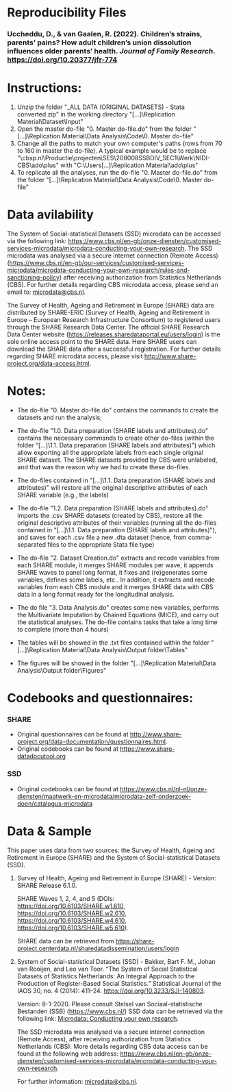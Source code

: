 # Reproducibility Files

### Uccheddu, D., & van Gaalen, R. (__2022__). Children’s strains, parents’ pains? How adult children’s union dissolution influences older parents’ health. *Journal of Family Research*. https://doi.org/10.20377/jfr-774 



# Instructions: 

1. Unzip the folder "_ALL DATA (ORIGINAL DATASETS) - Stata converted.zip" in the working directory "[...]\Replication Material\Dataset\Input"
2. Open the master do-file "0. Master do-file.do" from the folder "[...]\Replication Material\Data Analysis\Code\0. Master do-file"
3. Change all the paths to match your own computer's paths (rows from 70 to 160 in master the do-file). A typical example would be to replace "\\cbsp.nl\Productie\projecten\SES\208008SSBDIV_SEC1\Werk\NIDI-CBS\ado\plus" with "C:\Users\[...]\Replication Material\ado\plus"
4. To replicate all the analyses, run the do-file "0. Master do-file.do" from the folder "[...]\Replication Material\Data Analysis\Code\0. Master do-file"

# Data avilability
The   System   of   Social-statistical   Datasets   (SSD)   microdata   can   be   accessed   via   the   following   link:   https://www.cbs.nl/en-gb/onze-diensten/customised-services-microdata/microdata-conducting-your-own-research.   The   SSD   microdata   was   analysed   via   a   secure   internet   connection   (Remote   Access)   (https://www.cbs.nl/en-gb/our-services/customised-services-microdata/microdata-conducting-your-own-research/rules-and-sanctioning-policy)  after  receiving  authorization  from  Statistics  Netherlands  (CBS).  For  further details regarding CBS microdata access, please send an email to: microdata@cbs.nl. 

The Survey of Health, Ageing and Retirement in Europe (SHARE) data are distributed by SHARE-ERIC (Survey  of  Health,  Ageing  and  Retirement  in  Europe  –   European  Research  Infrastructure  Consortium)  to  registered  users  through  the  SHARE  Research  Data  Center.  The  official  SHARE  Research  Data  Center  website (https://releases.sharedataportal.eu/users/login) is the sole online access point to the SHARE data. Here  SHARE  users  can  download  the  SHARE  data  after  a  successful  registration.  For  further  details  regarding SHARE microdata access, please visit http://www.share-project.org/data-access.html. 


# Notes:

- The do-file "0. Master do-file.do" contains the commands to create the datasets and run the analysis;

- The do-file "1.0. Data preparation (SHARE labels and attributes).do" contains the necessary commands to create other do-files (within the folder "[...]\1.1. Data preparation (SHARE labels and attributes)") which allow exporting all the appropriate labels from each single original SHARE dataset. The SHARE datasets provided by CBS were unlabeled, and that was the reason why we had to create these do-files.

- The do-files contained in "[...]\1.1. Data preparation (SHARE labels and attributes)" will restore all the original descriptive attributes of each SHARE variable (e.g., the labels)

- The do-file "1.2. Data preparation (SHARE labels and attributes).do" imports the .csv SHARE datasets (created by CBS), restore all the original descriptive attributes of their variables (running all the do-files contained in "[...]\1.1. Data preparation (SHARE labels and attributes)"), and saves for each .csv file a new .dta dataset (hence, from comma-separated files to the appropriate Stata file type)

- The do-file "2. Dataset Creation.do" extracts and recode variables from each SHARE module, it merges SHARE modules per wave, it appends SHARE waves to panel long format, it fixes and (re)generates some variables, defines some labels, etc.. In addition, it extracts and recode variables from each CBS module and it merges SHARE data with CBS data in a long format ready for the longitudinal analysis. 

- The do file "3. Data Analysis.do" creates some new variables, performs the Multivariate Imputation by Chained Equations (MICE), and carry out the statistical analyses. The do-file contains tasks that take a long time to complete (more than 4 hours)

- The tables will be showed in the .txt files contained within the folder "[...]\Replication Material\Data Analysis\Output folder\Tables"

- The figures will be showed in the folder "[...]\Replication Material\Data Analysis\Output folder\Figures"

# Codebooks and questionnaires: 
### SHARE
- Original questionnaires can be found at http://www.share-project.org/data-documentation/questionnaires.html. 
- Original codebooks can be found at https://www.share-datadocutool.org 

### SSD
- Original codebooks can be found at https://www.cbs.nl/nl-nl/onze-diensten/maatwerk-en-microdata/microdata-zelf-onderzoek-doen/catalogus-microdata 


# Data & Sample
This paper uses data from two sources: the Survey of Health, Ageing and Retirement in Europe (SHARE) and the System of Social-statistical Datasets (SSD). 

1)	Survey of Health, Ageing and Retirement in Europe (SHARE) - Version: SHARE Release 6.1.0. 

    SHARE Waves 1, 2, 4, and 5 (DOIs: 
    https://doi.org/10.6103/SHARE.w1.610,  
    https://doi.org/10.6103/SHARE.w2.610, 
    https://doi.org/10.6103/SHARE.w4.610, 
    https://doi.org/10.6103/SHARE.w5.610). 

    SHARE data can be retrieved from https://share-project.centerdata.nl/sharedatadissemination/users/login


2)	System of Social-statistical Datasets (SSD) - Bakker, Bart F. M., Johan van Rooijen, and Leo van Toor. “The System of Social Statistical Datasets of Statistics Netherlands: An Integral Approach to the Production of Register-Based Social Statistics.” Statistical Journal of the IAOS 30, no. 4 (2014): 411–24. https://doi.org/10.3233/SJI-140803.

    Version: 8-1-2020. Please consult Stelsel van Sociaal-statistische Bestanden (SSB) (https://www.cbs.nl/)
    SSD data can be retrieved via the following link: [Microdata: Conducting your own research](https://www.cbs.nl/en-gb/onze-diensten/customised-services-microdata/microdata-conducting-your-own-research). 

    The SSD microdata was analysed via a secure internet connection (Remote Access), after receiving authorization from Statistics Netherlands (CBS). More details regarding CBS data access can be found at the following web address: https://www.cbs.nl/en-gb/onze-diensten/customised-services-microdata/microdata-conducting-your-own-research. 

    For further information: microdata@cbs.nl.


